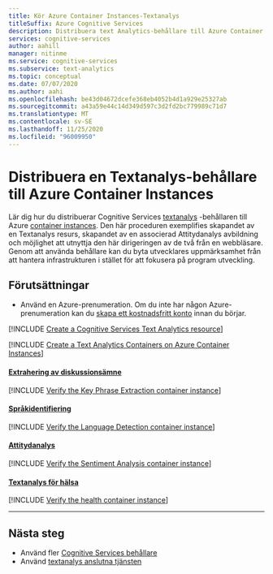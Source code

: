 ```yaml
---
title: Kör Azure Container Instances-Textanalys
titleSuffix: Azure Cognitive Services
description: Distribuera text Analytics-behållare till Azure Container instance och testa den i en webbläsare.
services: cognitive-services
author: aahill
manager: nitinme
ms.service: cognitive-services
ms.subservice: text-analytics
ms.topic: conceptual
ms.date: 07/07/2020
ms.author: aahi
ms.openlocfilehash: be43d04672dcefe368eb4052b4d1a929e25327ab
ms.sourcegitcommit: a43a59e44c14d349d597c3d2fd2bc779989c71d7
ms.translationtype: MT
ms.contentlocale: sv-SE
ms.lasthandoff: 11/25/2020
ms.locfileid: "96009950"
---
```

# <a name="deploy-a-text-analytics-container-to-azure-container-instances"></a>Distribuera en Textanalys-behållare till Azure Container Instances

Lär dig hur du distribuerar Cognitive Services [textanalys][install-and-run-containers] -behållaren till Azure [container instances][container-instances]. Den här proceduren exemplifies skapandet av en Textanalys resurs, skapandet av en associerad Attitydanalys avbildning och möjlighet att utnyttja den här dirigeringen av de två från en webbläsare. Genom att använda behållare kan du byta utvecklares uppmärksamhet från att hantera infrastrukturen i stället för att fokusera på program utveckling.

## <a name="prerequisites"></a>Förutsättningar

* Använd en Azure-prenumeration. Om du inte har någon Azure-prenumeration kan du [skapa ett kostnadsfritt konto](https://azure.microsoft.com/free/cognitive-services) innan du börjar.

[!INCLUDE [Create a Cognitive Services Text Analytics resource](../includes/create-text-analytics-resource.md)]

[!INCLUDE [Create a Text Analytics Containers on Azure Container Instances](../../containers/includes/create-container-instances-resource.md)]

#### <a name="key-phrase-extraction"></a>[Extrahering av diskussionsämne](#tab/keyphrase)

[!INCLUDE [Verify the Key Phrase Extraction container instance](../includes/verify-key-phrase-extraction-container.md)]

#### <a name="language-detection"></a>[Språkidentifiering](#tab/language)

[!INCLUDE [Verify the Language Detection container instance](../includes/verify-language-detection-container.md)]

#### <a name="sentiment-analysis"></a>[Attitydanalys](#tab/sentiment)

[!INCLUDE [Verify the Sentiment Analysis container instance](../includes/verify-sentiment-analysis-container.md)]

#### <a name="text-analytics-for-health"></a>[Textanalys för hälsa](#tab/health)

[!INCLUDE [Verify the health container instance](../includes/verify-health-container.md)]

***

## <a name="next-steps"></a>Nästa steg 

* Använd fler [Cognitive Services behållare](../../cognitive-services-container-support.md)
* Använd [textanalys anslutna tjänsten](../index.yml)

[install-and-run-containers]: ./text-analytics-how-to-install-containers.md
[container-instances]: https://docs.microsoft.com/azure/container-instances